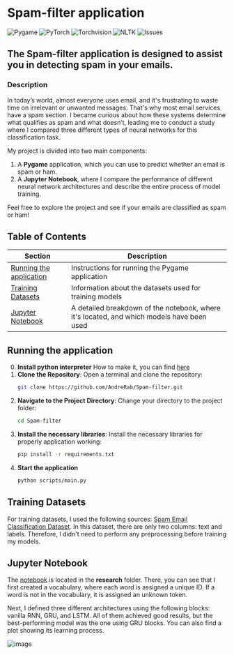 # Spam-filter application 
![Pygame](https://img.shields.io/badge/Pygame-2.6.0-red)
![PyTorch](https://img.shields.io/badge/PyTorch-2.4.0-green)
![Torchvision](https://img.shields.io/badge/Torchvision-0.16.1-orange)
![NLTK](https://img.shields.io/badge/NLTK-3.7-blue)
![Issues](https://img.shields.io/github/issues/AndreRab/Spam-filter)

## The Spam-filter application is designed to assist you in detecting spam in your emails.

### Description
In today’s world, almost everyone uses email, and it's frustrating to waste time on irrelevant or unwanted messages. That's why most email services have a spam section. I became curious about how these systems determine what qualifies as spam and what doesn’t, leading me to conduct a study where I compared three different types of neural networks for this classification task.

My project is divided into two main components:
1. A **Pygame** application, which you can use to predict whether an email is spam or ham.
2. A **Jupyter Notebook**, where I compare the performance of different neural network architectures and describe the entire process of model training.

Feel free to explore the project and see if your emails are classified as spam or ham!

## Table of Contents

| Section                      | Description                                                         |
|-------------------------------|---------------------------------------------------------------------|
| [Running the application](#running-the-application) | Instructions for running the Pygame application               |
| [Training Datasets](#training-datasets)   | Information about the datasets used for training models      |
| [Jupyter Notebook](#jupyter-notebook)   | A detailed breakdown of the notebook, where it's located, and which models have been used |

## Running the application
0. **Install python interpreter** 
   How to make it, you can find [here](https://www.python.org/downloads/)
1. **Clone the Repository**:
   Open a terminal and clone the repository:
   ```bash
   git clone https://github.com/AndreRab/Spam-filter.git
   ```
2. **Navigate to the Project Directory**:
   Change your directory to the project folder:
    ```bash
    cd Spam-filter
    ```
3. **Install the necessary libraries**:
   Install the necessary libraries for properly application working:
   ```bash
   pip install -r requirements.txt
   ```
4. **Start the application**
   ```bash
   python scripts/main.py
   ```
## Training Datasets
For training datasets, I used the following sources: [Spam Email Classification Dataset](https://www.kaggle.com/datasets/purusinghvi/email-spam-classification-dataset). In this dataset, there are only two columns: text and labels. Therefore, I didn't need to perform any preprocessing before training my models.


## Jupyter Notebook
The [notebook](https://github.com/AndreRab/Spam-filter/blob/main/research/Research.ipynb) is located in the **research** folder. There, you can see that I first created a vocabulary, where each word is assigned a unique ID. If a word is not in the vocabulary, it is assigned an unknown token.

Next, I defined three different architectures using the following blocks: vanilla RNN, GRU, and LSTM. All of them achieved good results, but the best-performing model was the one using GRU blocks. You can also find a plot showing its learning process.

![image](https://github.com/user-attachments/assets/d9296d29-f5e9-4a3e-8e26-512560f719cf)

